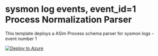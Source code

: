 # sysmon log events, event_id=1 Process Normalization Parser

This template deploys a ASim Process schema parser for sysmon logs - event number 1 

[![Deploy to Azure](https://aka.ms/deploytoazurebutton)](https://portal.azure.com/#create/Microsoft.Template/uri/https%3A%2F%2Fgithub.com%2FAzure%2FAzure-Sentinel%2Fblob%2Forigin%2Fdev%2Fprocess_events%2FParsers%2FASimProcess%2FARM%2FMicrosoft%2FSysmon_event_1%2FSysmon_event_1.json)
